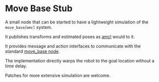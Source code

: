 Move Base Stub
==============

A small node that can be started to have a lightweight simulation of the `move_base`/`amcl` system.

It publishes transforms and estimated poses as [amcl](https://github.com/ros-planning/navigation/tree/melodic-devel/amcl) would to it.

It provides message and action interfaces to communicate with the standard [move_base node](https://github.com/ros-planning/navigation/tree/melodic-devel/move_base).

The implementation directly warps the robot to the goal location without a time delay.

Patches for more extensive simulation are welcome.
